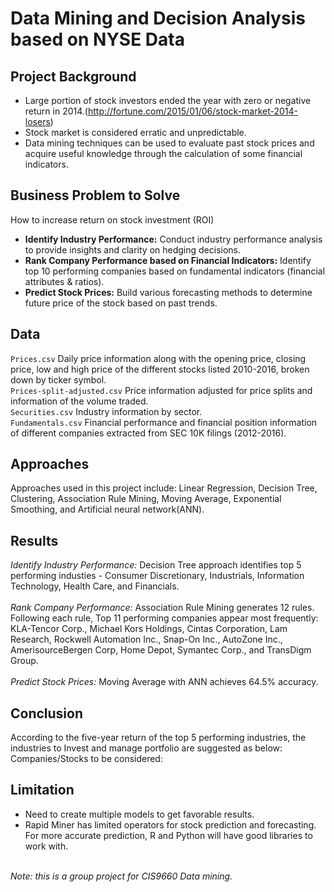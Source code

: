 # Data Mining and Decision Analysis based on NYSE Data
## Project Background
* Large portion of stock investors ended the year with zero or negative return in 2014.(http://fortune.com/2015/01/06/stock-market-2014-losers)
* Stock market is considered erratic and unpredictable.
* Data mining techniques can be used to evaluate past stock prices and acquire useful knowledge through the calculation of some financial indicators.
## Business Problem to Solve
How to increase return on stock investment (ROI)
* __Identify Industry Performance:__ Conduct industry performance analysis to provide insights and clarity on hedging decisions. 
* __Rank Company Performance based on Financial Indicators:__ Identify top 10 performing companies based on fundamental indicators (financial attributes & ratios). 
* __Predict Stock Prices:__ Build  various forecasting methods to determine future price of the stock based on past trends.
## Data
`Prices.csv` Daily price information along with the opening price, closing price, low and  high price of the different stocks listed 2010-2016, broken down by ticker symbol.<br>
`Prices-split-adjusted.csv` Price information adjusted for price splits and information of the volume traded.<br>
`Securities.csv` Industry information by sector.<br>
`Fundamentals.csv` Financial performance and financial position information of different companies extracted from SEC 10K filings (2012-2016).
## Approaches
Approaches used in this project include: Linear Regression, Decision Tree, Clustering, Association Rule Mining, Moving Average, Exponential Smoothing, and Artificial neural network(ANN).
## Results
_Identify Industry Performance:_ Decision Tree approach identifies top 5 performing industies - Consumer Discretionary, Industrials, Information Technology, Health Care, and Financials.<br><br>
_Rank Company Performance:_ Association Rule Mining generates 12 rules. Following each rule, Top 11 performing companies appear most frequently: KLA-Tencor Corp., Michael Kors Holdings, Cintas Corporation, Lam Research, Rockwell Automation Inc., Snap-On Inc., AutoZone Inc., AmerisourceBergen Corp, Home Depot, Symantec Corp., and TransDigm Group.<br><br>
_Predict Stock Prices:_ Moving Average with ANN achieves 64.5% accuracy.
## Conclusion
According to the five-year return of the top 5 performing industries, the industries to Invest and manage portfolio are suggested as below:<br>
Companies/Stocks to be considered:<br>

## Limitation
* Need to create multiple models to get favorable results.
* Rapid Miner has limited operators for stock prediction and forecasting. For more accurate prediction, R and Python will have good libraries to work with.<br><br>

_Note: this is a group project for CIS9660 Data mining._
